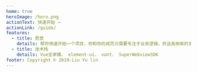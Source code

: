 ```yaml
---
home: true
heroImage: /hero.png
actionText: 快速开始 →
actionLink: /guide/
features:
  - title: 愿景
    details: 帮你快速开始一个项目，你和你的成员只需要专注于业务逻辑，并且高频率的复用UI库中的组件.
  - title: 技术栈
    details: Vue全家桶、 element-ui、 vant、 SuperWebviewSDK
footer: Copyright © 2019-Liu Yu lin
---
```

